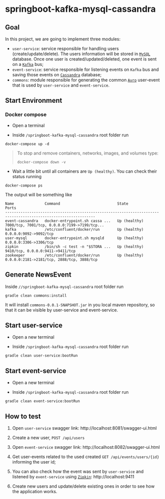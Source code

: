 # springboot-kafka-mysql-cassandra

## Goal

In this project, we are going to implement three modules:
- `user-service`: service responsible for handling users (create/update/delete). The users information will be stored in [`MySQL`](https://www.mysql.com) database.
Once one user is created/updated/deleted, one event is sent on a [`Kafka`](https://kafka.apache.org) bus;
- `event-service`: service responsible for listening events on `Kafka` bus and saving those events on [`Cassandra`](http://cassandra.apache.org) database;
- `commons`: module responsible for generating the common [`Avro`](https://avro.apache.org) user-event that is used by `user-service` and `event-service`. 

## Start Environment

### Docker compose

- Open a terminal

- Inside `/springboot-kafka-mysql-cassandra` root folder run
```
docker-compose up -d
```
> To stop and remove containers, networks, images, and volumes type:
> ```
> docker-compose down -v
> ```

- Wait a little bit until all containers are `Up (healthy)`. You can check their status running
```
docker-compose ps
```
The output will be something like
```
Name              Command                          State          Ports
---------------------------------------------------------------------------------------------------------------
event-cassandra   docker-entrypoint.sh cassa ...   Up (healthy)   7000/tcp, 7001/tcp, 0.0.0.0:7199->7199/tcp...
kafka             /etc/confluent/docker/run        Up (healthy)   0.0.0.0:9092->9092/tcp
user-mysql        docker-entrypoint.sh mysqld      Up (healthy)   0.0.0.0:3306->3306/tcp
zipkin            /bin/sh -c test -n "$STORA ...   Up (healthy)   9410/tcp, 0.0.0.0:9411->9411/tcp
zookeeper         /etc/confluent/docker/run        Up (healthy)   0.0.0.0:2181->2181/tcp, 2888/tcp, 3888/tcp
```

## Generate NewsEvent

Inside `//springboot-kafka-mysql-cassandra` root folder run
```
gradle clean commons:install
```
It will install `commons-0.0.1-SNAPSHOT.jar` in you local maven repository, so that it can be visible by user-service and event-service.

## Start user-service

- Open a new terminal

- Inside `/springboot-kafka-mysql-cassandra` root folder run
```
gradle clean user-service:bootRun
```

## Start event-service

- Open a new terminal

- Inside `/springboot-kafka-mysql-cassandra` root folder run
```
gradle clean event-service:bootRun
```

## How to test

1. Open `user-service` swagger link: http://localhost:8081/swagger-ui.html

2. Create a new user, `POST /api/users`

3. Open `event-service` swagger link: http://localhost:8082/swagger-ui.html

4. Get user-events related to the used created `GET /api/events/users/{id}` informing the user id;

5. You can also check how the event was sent by `user-service` and listened by `event-service` using [`Zipkin`](https://zipkin.io): http://localhost:9411

6. Create new users and update/delete existing ones in order to see how the application works. 
